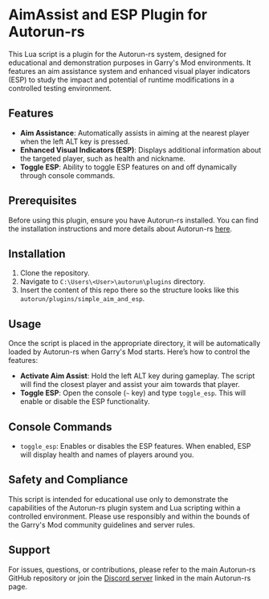 # AimAssist and ESP Plugin for Autorun-rs

This Lua script is a plugin for the Autorun-rs system, designed for educational and demonstration purposes in Garry's Mod environments. It features an aim assistance system and enhanced visual player indicators (ESP) to study the impact and potential of runtime modifications in a controlled testing environment.

## Features

- **Aim Assistance**: Automatically assists in aiming at the nearest player when the left ALT key is pressed.
- **Enhanced Visual Indicators (ESP)**: Displays additional information about the targeted player, such as health and nickname.
- **Toggle ESP**: Ability to toggle ESP features on and off dynamically through console commands.

## Prerequisites

Before using this plugin, ensure you have Autorun-rs installed. You can find the installation instructions and more details about Autorun-rs [here](https://github.com/Vurv78/Autorun-rs).

## Installation

1. Clone the repository.
2. Navigate to `C:\Users\<User>\autorun\plugins` directory.
3. Insert the content of this repo there so the structure looks like this `autorun/plugins/simple_aim_and_esp`.

## Usage

Once the script is placed in the appropriate directory, it will be automatically loaded by Autorun-rs when Garry's Mod starts. Here’s how to control the features:

- **Activate Aim Assist**: Hold the left ALT key during gameplay. The script will find the closest player and assist your aim towards that player.
- **Toggle ESP**: Open the console (`~` key) and type `toggle_esp`. This will enable or disable the ESP functionality.

## Console Commands

- `toggle_esp`: Enables or disables the ESP features. When enabled, ESP will display health and names of players around you.

## Safety and Compliance

This script is intended for educational use only to demonstrate the capabilities of the Autorun-rs plugin system and Lua scripting within a controlled environment. Please use responsibly and within the bounds of the Garry's Mod community guidelines and server rules.

## Support

For issues, questions, or contributions, please refer to the main Autorun-rs GitHub repository or join the [Discord server](https://discord.gg/yXKMt2XUXm) linked in the main Autorun-rs page.
